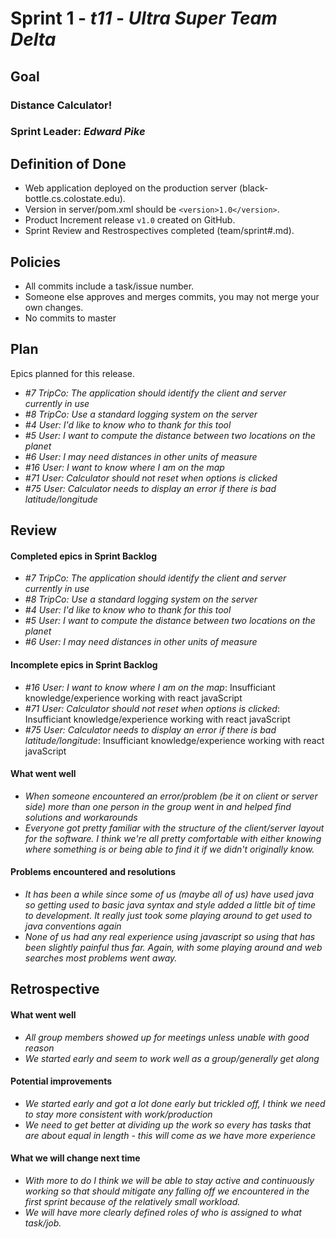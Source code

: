 # Sprint 1 - *t11* - *Ultra Super Team Delta*

## Goal

### Distance Calculator!
### Sprint Leader: *Edward Pike*

## Definition of Done

* Web application deployed on the production server (black-bottle.cs.colostate.edu).
* Version in server/pom.xml should be `<version>1.0</version>`.
* Product Increment release `v1.0` created on GitHub.
* Sprint Review and Restrospectives completed (team/sprint#.md).

## Policies

* All commits include a task/issue number.
* Someone else approves and merges commits, you may not merge your own changes.
* No commits to master

## Plan

Epics planned for this release.

* *#7  TripCo: The application should identify the client and server currently in use*
* *#8  TripCo: Use a standard logging system on the server*
* *#4  User: I'd like to know who to thank for this tool*
* *#5  User: I want to compute the distance between two locations on the planet*
* *#6  User: I may need distances in other units of measure*
* *#16 User: I want to know where I am on the map*
* *#71 User: Calculator should not reset when options is clicked*
* *#75 User: Calculator needs to display an error if there is bad latitude/longitude*

## Review

#### Completed epics in Sprint Backlog 
* *#7  TripCo: The application should identify the client and server currently in use*
* *#8  TripCo: Use a standard logging system on the server*
* *#4  User: I'd like to know who to thank for this tool*
* *#5  User: I want to compute the distance between two locations on the planet*
* *#6  User: I may need distances in other units of measure*

#### Incomplete epics in Sprint Backlog 
* *#16 User: I want to know where I am on the map*: Insufficiant knowledge/experience working with react javaScript
* *#71 User: Calculator should not reset when options is clicked*: Insufficiant knowledge/experience working with react javaScript
* *#75 User: Calculator needs to display an error if there is bad latitude/longitude*: Insufficiant knowledge/experience working with react javaScript

#### What went well
* *When someone encountered an error/problem (be it on client or server side) more than one person in the group went in and helped find solutions and workarounds*
* *Everyone got pretty familiar with the structure of the client/server layout for the software.  I think we're all pretty comfortable with either knowing where something is or being able to find it if we didn't originally know.*

#### Problems encountered and resolutions
* *It has been a while since some of us (maybe all of us) have used java so getting used to basic java syntax and style added a little bit of time to development. It really just took some playing around to get used to java conventions again*
* *None of us had any real experience using javascript so using that has been slightly painful thus far.  Again, with some playing around and web searches most problems went away.*

## Retrospective

#### What went well
* *All group members showed up for meetings unless unable with good reason*
* *We started early and seem to work well as a group/generally get along*

#### Potential improvements
* *We started early and got a lot done early but trickled off, I think we need to stay more consistent with work/production*
* *We need to get better at dividing up the work so every has tasks that are about equal in length - this will come as we have more experience*

#### What we will change next time
* *With more to do I think we will be able to stay active and continuously working so that should mitigate any falling off we encountered in the first sprint because of the relatively small workload.*
* *We will have more clearly defined roles of who is assigned to what task/job.*

